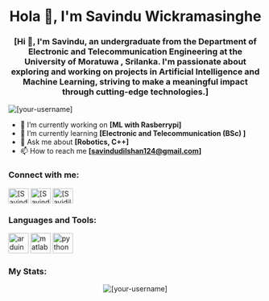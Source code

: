 <h1 align="center">Hola 👋, I'm Savindu Wickramasinghe</h1>
<h3 align="center">[Hi 👋, I'm Savindu, an undergraduate from the Department of Electronic and Telecommunication Engineering at the University of Moratuwa , Srilanka. I'm passionate about exploring and working on projects in Artificial Intelligence and Machine Learning, striving to make a meaningful impact through cutting-edge technologies.]</h3>

<p align="left"> <img src="https://komarev.com/ghpvc/?username=[your-username]&label=Profile%20views&color=0e75b6&style=flat" alt="[your-username]" /> </p>

- 🔭 I’m currently working on **[ML with Rasberrypi]**
- 🌱 I’m currently learning **[Electronic and Telecommunication (BSc) ]**
- 💬 Ask me about **[Robotics, C++]**
- 📫 How to reach me **[savindudilshan124@gmail.com]**

### Connect with me:
<p align="left">
<a href="[www.linkedin.com/in/savindu-dilshan-wickramasinghe-3b8205287]" target="blank"><img align="center" src="https://cdn.jsdelivr.net/npm/simple-icons@3.0.1/icons/linkedin.svg" alt="[Savindu Wickramasinghe]" height="30" width="40" /></a>
<a href="[[your-facebook](https://www.facebook.com/profile.php?id=61553243222858&mibextid=ZbWKwL)]" target="blank"><img align="center" src="https://cdn.jsdelivr.net/npm/simple-icons@3.0.1/icons/facebook.svg" alt="[Savindu Dilshan]" height="30" width="40" /></a>
<a href="[[your-instagram](https://instagram.com/__savidilsh__?igshid=OGQ5ZDc2ODk2ZA==)]" target="blank"><img align="center" src="https://cdn.jsdelivr.net/npm/simple-icons@3.0.1/icons/instagram.svg" alt="[Savidilsh]" height="30" width="40" /></a>
</p>

### Languages and Tools:
<p align="left">
<img src="https://cdn.jsdelivr.net/npm/simple-icons@3.0.1/icons/arduino.svg" alt="arduino" width="40" height="40"/> 
<img src="https://cdn.jsdelivr.net/npm/simple-icons@3.0.1/icons/matlab.svg" alt="matlab" width="40" height="40"/> 
<img src="https://cdn.jsdelivr.net/npm/simple-icons@3.0.1/icons/python.svg" alt="python" width="40" height="40"/> 
</p>

### My Stats:
<p align="center">
<img src="https://github-readme-streak-stats.herokuapp.com/?user=[your-username]&" alt="[your-username]" />
</p>
